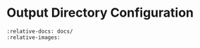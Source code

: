 # Output Directory Configuration

```{include} ../../../OUTPUT_DIRECTORY_CONFIGURATION.md
:relative-docs: docs/
:relative-images:
```
